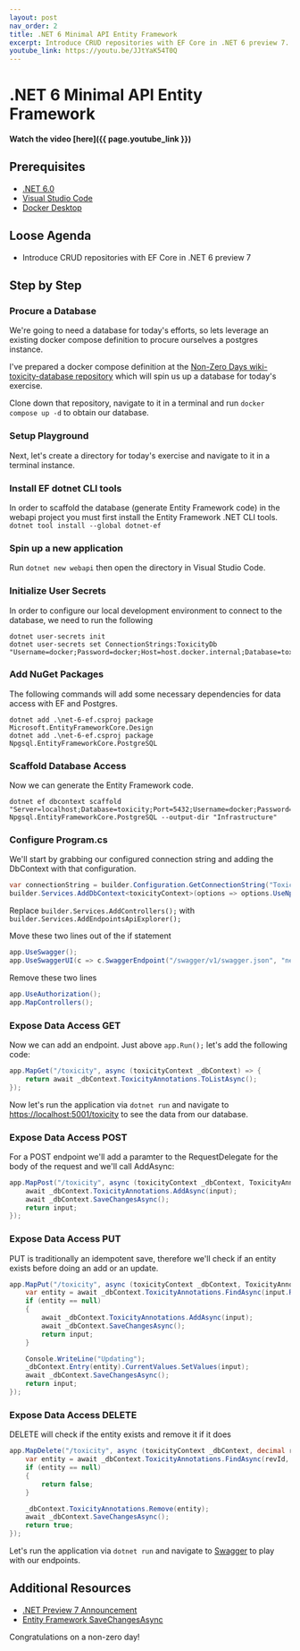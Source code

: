 ```yaml
---
layout: post
nav_order: 2
title: .NET 6 Minimal API Entity Framework 
excerpt: Introduce CRUD repositories with EF Core in .NET 6 preview 7.
youtube_link: https://youtu.be/JJtYaK54T0Q
---
```


# .NET 6 Minimal API Entity Framework

**Watch the video [here]({{ page.youtube_link }})**

## Prerequisites

- [.NET 6.0](https://dotnet.microsoft.com/download/dotnet/6.0)
- [Visual Studio Code](https://code.visualstudio.com/)
- [Docker Desktop](https://hub.docker.com/editions/community/docker-ce-desktop-windows)

## Loose Agenda

- Introduce CRUD repositories with EF Core in .NET 6 preview 7

## Step by Step

### Procure a Database

We're going to need a database for today's efforts, so lets leverage an existing docker compose definition to procure ourselves a postgres instance. 

I've prepared a docker compose definition at the [Non-Zero Days wiki-toxicity-database repository](https://github.com/Non-Zero-Days/wiki-toxicity-database) which will spin us up a database for today's exercise.

Clone down that repository, navigate to it in a terminal and run `docker compose up -d` to obtain our database.

### Setup Playground

Next, let's create a directory for today's exercise and navigate to it in a terminal instance.

### Install EF dotnet CLI tools

In order to scaffold the database (generate Entity Framework code) in the webapi project you must first install the Entity Framework .NET CLI tools. `dotnet tool install --global dotnet-ef`

### Spin up a new application

Run `dotnet new webapi` then open the directory in Visual Studio Code.

### Initialize User Secrets

In order to configure our local development environment to connect to the database, we need to run the following

```cli
dotnet user-secrets init
dotnet user-secrets set ConnectionStrings:ToxicityDb "Username=docker;Password=docker;Host=host.docker.internal;Database=toxicity;"
```

### Add NuGet Packages

The following commands will add some necessary dependencies for data access with EF and Postgres.

```cli
dotnet add .\net-6-ef.csproj package Microsoft.EntityFrameworkCore.Design
dotnet add .\net-6-ef.csproj package Npgsql.EntityFrameworkCore.PostgreSQL
```

### Scaffold Database Access

Now we can generate the Entity Framework code.

```cli
dotnet ef dbcontext scaffold "Server=localhost;Database=toxicity;Port=5432;Username=docker;Password=docker;" Npgsql.EntityFrameworkCore.PostgreSQL --output-dir "Infrastructure"
```

### Configure Program.cs

We'll start by grabbing our configured connection string and adding the DbContext with that configuration.

```C#
var connectionString = builder.Configuration.GetConnectionString("ToxicityDb");
builder.Services.AddDbContext<toxicityContext>(options => options.UseNpgsql(connectionString));
```

Replace `builder.Services.AddControllers();` with `builder.Services.AddEndpointsApiExplorer();`

Move these two lines out of the if statement
```C#
app.UseSwagger();
app.UseSwaggerUI(c => c.SwaggerEndpoint("/swagger/v1/swagger.json", "net_6_ef v1"));
```

Remove these two lines
```C#
app.UseAuthorization();
app.MapControllers();
```

### Expose Data Access GET

Now we can add an endpoint. Just above `app.Run();` let's add the following code:
```C#
app.MapGet("/toxicity", async (toxicityContext _dbContext) => {
    return await _dbContext.ToxicityAnnotations.ToListAsync();
});
```

Now let's run the application via `dotnet run` and navigate to [https://localhost:5001/toxicity](https://localhost:5001/toxicity) to see the data from our database.

### Expose Data Access POST

For a POST endpoint we'll add a paramter to the RequestDelegate for the body of the request and we'll call AddAsync:
```C#
app.MapPost("/toxicity", async (toxicityContext _dbContext, ToxicityAnnotation input) => {
    await _dbContext.ToxicityAnnotations.AddAsync(input);
    await _dbContext.SaveChangesAsync();
    return input;
});
```

### Expose Data Access PUT

PUT is traditionally an idempotent save, therefore we'll check if an entity exists before doing an add or an update.
```C#
app.MapPut("/toxicity", async (toxicityContext _dbContext, ToxicityAnnotation input) => {
    var entity = await _dbContext.ToxicityAnnotations.FindAsync(input.RevId, input.WorkerId);
    if (entity == null)
    {
        await _dbContext.ToxicityAnnotations.AddAsync(input);
        await _dbContext.SaveChangesAsync();
        return input;
    }

    Console.WriteLine("Updating");
    _dbContext.Entry(entity).CurrentValues.SetValues(input);
    await _dbContext.SaveChangesAsync();
    return input;
});
```

### Expose Data Access DELETE

DELETE will check if the entity exists and remove it if it does
```C#
app.MapDelete("/toxicity", async (toxicityContext _dbContext, decimal revId, decimal workerId) => {
    var entity = await _dbContext.ToxicityAnnotations.FindAsync(revId, workerId);
    if (entity == null)
    {
        return false;
    }

    _dbContext.ToxicityAnnotations.Remove(entity);
    await _dbContext.SaveChangesAsync();
    return true;
});
```

Let's run the application via `dotnet run` and navigate to [Swagger](https://localhost:5001/swagger) to play with our endpoints.

## Additional Resources

- [.NET Preview 7 Announcement](https://devblogs.microsoft.com/aspnet/asp-net-core-updates-in-net-6-preview-7/)
- [Entity Framework SaveChangesAsync](https://docs.microsoft.com/en-us/dotnet/api/system.data.entity.dbcontext.savechangesasync)

Congratulations on a non-zero day!
